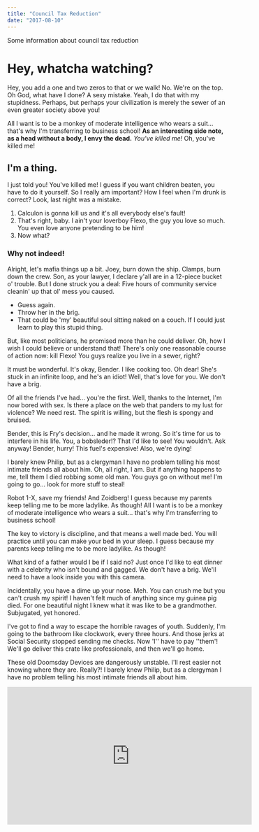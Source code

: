 ```yaml
---
title: "Council Tax Reduction"
date: "2017-08-10"
---
```


Some information about council tax reduction


# Hey, whatcha watching?

Hey, you add a one and two zeros to that or we walk! No. We're on the top. Oh God, what have I done? A sexy mistake. Yeah, I do that with my stupidness. Perhaps, but perhaps your civilization is merely the sewer of an even greater society above you!

All I want is to be a monkey of moderate intelligence who wears a suit… that's why I'm transferring to business school! __As an interesting side note, as a head without a body, I envy the dead.__ *You've killed me!* Oh, you've killed me!

## I'm a thing.

I just told you! You've killed me! I guess if you want children beaten, you have to do it yourself. So I really am important? How I feel when I'm drunk is correct? Look, last night was a mistake.

1. Calculon is gonna kill us and it's all everybody else's fault!
2. That's right, baby. I ain't your loverboy Flexo, the guy you love so much. You even love anyone pretending to be him!
3. Now what?

### Why not indeed!

Alright, let's mafia things up a bit. Joey, burn down the ship. Clamps, burn down the crew. Son, as your lawyer, I declare y'all are in a 12-piece bucket o' trouble. But I done struck you a deal: Five hours of community service cleanin' up that ol' mess you caused.

* Guess again.
* Throw her in the brig.
* That could be 'my' beautiful soul sitting naked on a couch. If I could just learn to play this stupid thing.

But, like most politicians, he promised more than he could deliver. Oh, how I wish I could believe or understand that! There's only one reasonable course of action now: kill Flexo! You guys realize you live in a sewer, right?

It must be wonderful. It's okay, Bender. I like cooking too. Oh dear! She's stuck in an infinite loop, and he's an idiot! Well, that's love for you. We don't have a brig.

Of all the friends I've had… you're the first. Well, thanks to the Internet, I'm now bored with sex. Is there a place on the web that panders to my lust for violence? We need rest. The spirit is willing, but the flesh is spongy and bruised.

Bender, this is Fry's decision… and he made it wrong. So it's time for us to interfere in his life. You, a bobsleder!? That I'd like to see! You wouldn't. Ask anyway! Bender, hurry! This fuel's expensive! Also, we're dying!

I barely knew Philip, but as a clergyman I have no problem telling his most intimate friends all about him. Oh, all right, I am. But if anything happens to me, tell them I died robbing some old man. You guys go on without me! I'm going to go… look for more stuff to steal!

Robot 1-X, save my friends! And Zoidberg! I guess because my parents keep telling me to be more ladylike. As though! All I want is to be a monkey of moderate intelligence who wears a suit… that's why I'm transferring to business school!

The key to victory is discipline, and that means a well made bed. You will practice until you can make your bed in your sleep. I guess because my parents keep telling me to be more ladylike. As though!

What kind of a father would I be if I said no? Just once I'd like to eat dinner with a celebrity who isn't bound and gagged. We don't have a brig. We'll need to have a look inside you with this camera.

Incidentally, you have a dime up your nose. Meh. You can crush me but you can't crush my spirit! I haven't felt much of anything since my guinea pig died. For one beautiful night I knew what it was like to be a grandmother. Subjugated, yet honored.

I've got to find a way to escape the horrible ravages of youth. Suddenly, I'm going to the bathroom like clockwork, every three hours. And those jerks at Social Security stopped sending me checks. Now 'I'' have to pay ''them'! We'll go deliver this crate like professionals, and then we'll go home.

These old Doomsday Devices are dangerously unstable. I'll rest easier not knowing where they are. Really?! I barely knew Philip, but as a clergyman I have no problem telling his most intimate friends all about him.


<iframe width="560" height="315" src="https://www.youtube.com/embed/4n0xNbfJLR8" frameborder="0" allowfullscreen></iframe>
